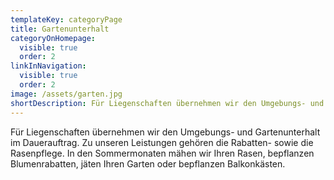 ```yaml
---
templateKey: categoryPage
title: Gartenunterhalt
categoryOnHomepage:
  visible: true
  order: 2
linkInNavigation:
  visible: true
  order: 2
image: /assets/garten.jpg
shortDescription: Für Liegenschaften übernehmen wir den Umgebungs- und Gartenunterhalt im Dauerauftrag. Zu unseren Leistungen gehören die Rabatten- sowie die Rasenpflege.
---
```


Für Liegenschaften übernehmen wir den Umgebungs- und Gartenunterhalt im Dauerauftrag. Zu unseren Leistungen gehören die Rabatten- sowie die Rasenpflege. In den Sommermonaten mähen wir Ihren Rasen, bepflanzen Blumenrabatten, jäten Ihren Garten oder bepflanzen Balkonkästen.
